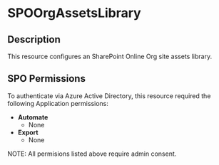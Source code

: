# SPOOrgAssetsLibrary

## Description

This resource configures an SharePoint Online Org site assets library.

## SPO Permissions

To authenticate via Azure Active Directory, this resource required the following Application permissions:

* **Automate**
  * None
* **Export**
  * None

NOTE: All permisions listed above require admin consent.
